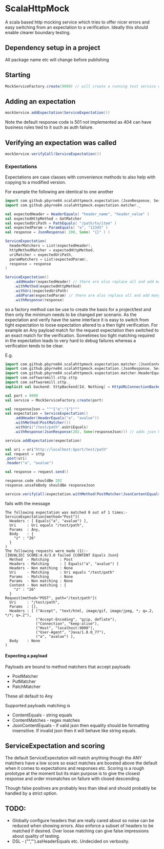 # ScalaHttpMock

A scala based http mocking service which tries to offer nicer errors
and easy switching from an expectation to a verification. Ideally
this should enable clearer boundary testing.

## Dependency setup in a project
All package name etc will change before publishing

## Starting

```scala
MockServiceFactory.create(9999) // will create a running test service on 9999
```


## Adding an expectation
```scala
mockService.addExpectation(ServiceExpectation())
```

Note the default response code is 501 not implemented as 404 can have
business rules tied to it such as auth failure.

## Verifying an expectation was called
```scala
mockService.verifyCall(ServiceExpectation())
```

### Expectations
Expectations are case classes with convenience methods to also help with
copying to a modified version.


For example the following are identical to one another
```scala
import com.github.pbyrne84.scalahttpmock.expectation.{JsonResponse, ServiceExpectation}
import com.github.pbyrne84.scalahttpmock.expectation.matcher._

val expectedHeader = HeaderEquals( "header_name", "header_value" )
val expectedHttpMethod = GetMatcher
val expectedUriPath = PathEquals( "/path/to/item" )
val expectedParam = ParamEquals( "a", "12345" )
val response = JsonResponse( 200, Some( "{}" ) )

ServiceExpectation(
  headerMatchers = List(expectedHeader),
  httpMethodMatcher = expectedHttpMethod,
  uriMatcher = expectedUriPath,
  paramMatchers = List(expectedParam),
  response = response
)

ServiceExpectation()
    .addHeader(expectedHeader) // there are also replace all and add many
    .withMethod(expectedHttpMethod)
    .withUri(expectedUriPath)
    .addParam(expectedParam) // there are also replace all and add many
    .withResponse(response)

```

so a factory method can be use to create the basis for a project/test
and then only the minimum needs to be changed per scenario. As the
expectation and verify have the same interface it is easy to switch
from tight expectation to loose expectation altered to a then
tight verification. For example an Any payload match for the request
expectation then switched to an exact match for the verification.
Sometimes too tight matching required in the expectation leads to
very hard to debug failures whereas a verification tends to be clear.

E.g.
```scala
import com.github.pbyrne84.scalahttpmock.expectation.matcher.{JsonContentEquals, PostMatcher}
import com.github.pbyrne84.scalahttpmock.expectation.{JsonResponse, ServiceExpectation}
import com.github.pbyrne84.scalahttpmock.expectation.matcher.HeaderEquals
import com.softwaremill.sttp.sttp
import com.softwaremill.sttp._
implicit val backend: SttpBackend[Id, Nothing] = HttpURLConnectionBackend()

val port = 9000
val service = MockServiceFactory.create(port)

val responseJson = """{"a":"1"}"""
val expectation = ServiceExpectation()
    .addHeader(HeaderEquals("a", "avalue"))
    .withMethod(PostMatcher())
    .withUri("/test/path".asUriEquals)
    .withResponse(JsonResponse(202, Some(responseJson))) // adds json header and allows for custom headers

service.addExpectation(expectation)

val uri = uri"http://localhost:$port/test/path"
val request = sttp
.post(uri)
.header("a", "avalue")

val response = request.send()

response.code shouldBe 202
response.unsafeBody shouldBe responseJson

service.verifyCall(expectation.withMethod(PostMatcher(JsonContentEquals("""{ "z":"26" }""")))) //fails here
```

fails with the message
```
The following expectation was matched 0 out of 1 times:-
ServiceExpectation[method="Post"](
  Headers : [ Equals("a", "avalue") ],
  Uri     : Uri equals "/test/path",
  Params  : Any,
  Body    : {
    "z" : "26"
  }
)
The following requests were made (1):-
[INVALID] SCORE:4.0/3.0 failed {CONTENT Equals Json}
  Method  - Matching     : Post
  Headers - Matching     : [ Equals("a", "avalue") ]
  Headers - Non matching : None
  Uri     - Matching     : Uri equals "/test/path"
  Params  - Matching     : None
  Params  - Non matching : None
  Content - Non matching : {
    "z" : "26"
  }
Request[method="POST", path="/test/path"](
  Uri     : "/test/path",
  Params  : [],
  Headers : [ ("Accept", "text/html, image/gif, image/jpeg, *; q=.2, */*; q=.2"),
              ("Accept-Encoding", "gzip, deflate"),
              ("Connection", "keep-alive"),
              ("Host", "localhost:9000"),
              ("User-Agent", "Java/1.8.0_77"),
              ("a", "avalue") ],
  Body    : None
)

```


#### Expecting a payload
Payloads are bound to method matchers that accept payloads
* PostMatcher
* PutMatcher
* PatchMatcher

These all default to Any

Supported payloads matching is
* ContentEquals - string equals
* ContentMatches - regex matches
* JsonContentEquals - if valid json then equality should be formatting
  insensitive. If invalid json then it will behave like string equals.

## ServiceExpectation and scoring
The default ServiceExpectation will match anything though the ANY matchers
 have a low score so exact matches are boosted above the default when
it comes to expectations and responses etc. Scoring is a rough prototype
at the moment but its main purpose is to give the closest response and
order mismatches on failure with closed descending.

Though false positives are probably less than ideal and should probably be
handled by a strict option.

## TODO:
* Globally configure headers that are really cared about so noise can
  be reduced when showing errors. Also enforce a subset of headers to be
  matched if desired. Over loose matching can give false impressions about
  quality of testing.
* DSL - ("","').asHeaderEquals etc. Undecided on verbosity.
